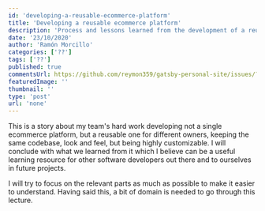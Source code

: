 ```yaml
---
id: 'developing-a-reusable-ecommerce-platform'
title: 'Developing a reusable ecommerce platform'
description: 'Process and lessons learned from the development of a reusable ecommerce platform.'
date: '23/10/2020'
author: 'Ramón Morcillo'
categories: ['??']
tags: ['??']
published: true
commentsUrl: https://github.com/reymon359/gatsby-personal-site/issues/??
featuredImage: ''
thumbnail: ''
type: 'post'
url: 'none'
---
```


This is a story about my team's hard work developing not a single ecommerce platform, but a reusable one for different owners, keeping the same codebase, look and feel, but being highly customizable. I will conclude with what we learned from it which I believe can be a useful learning resource for other software developers out there and to ourselves in future projects.

I will try to focus on the relevant parts as much as possible to make it easier to understand. Having said this, a bit of domain is needed to go through this lecture.

## 
